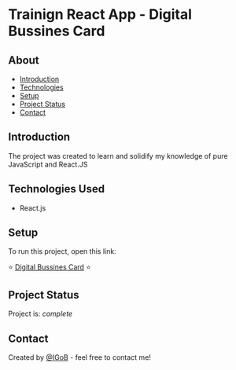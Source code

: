 # Trainign React App - Digital Bussines Card

## About
* [Introduction](#introduction)
* [Technologies](#technologies-used)
* [Setup](#setup)
* [Project Status](#project-status)
* [Contact](#contact)


## Introduction
The project was created to learn and solidify my knowledge of pure JavaScript and React.JS


## Technologies Used
* React.js


## Setup
To run this project, open this link:

⭐ <a href="https://igobb.github.io/Digital-Bussines-Card-React/">Digital Bussines Card</a> ⭐


## Project Status
Project is: _complete_


## Contact
Created by [@IGoB](https://igobb-portfolio.netlify.app/) - feel free to contact me!
